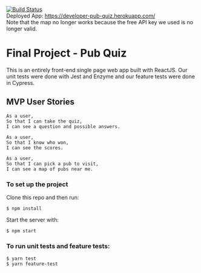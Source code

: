 [![Build Status](https://travis-ci.com/shannongamby/developer-pub-quiz.svg?branch=master)](https://travis-ci.com/shannongamby/developer-pub-quiz)  
Deployed App: https://developer-pub-quiz.herokuapp.com/   
Note that the map no longer works because the free API key we used is no longer valid.
# Final Project  - Pub Quiz
This is an entirely front-end single page web app built with ReactJS. Our unit tests were done with Jest and Enzyme and our feature tests were done in Cypress.

## MVP User Stories
```
As a user,
So that I can take the quiz,
I can see a question and possible answers.
```
```
As a user,
So that I know who won,
I can see the scores.
```
```
As a user,
So that I can pick a pub to visit,
I can see a map of pubs near me.
```

### To set up the project
Clone this repo and then run:
```
$ npm install
```
Start the server with:
```
$ npm start
```
### To run unit tests and feature tests:
```
$ yarn test
$ yarn feature-test
```

